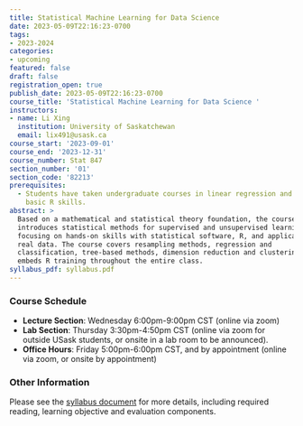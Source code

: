 ```yaml
---
title: Statistical Machine Learning for Data Science
date: 2023-05-09T22:16:23-0700
tags:
- 2023-2024
categories:
- upcoming
featured: false
draft: false
registration_open: true
publish_date: 2023-05-09T22:16:23-0700
course_title: 'Statistical Machine Learning for Data Science '
instructors:
- name: Li Xing
  institution: University of Saskatchewan
  email: lix491@usask.ca
course_start: '2023-09-01'
course_end: '2023-12-31'
course_number: Stat 847
section_number: '01'
section_code: '82213'
prerequisites: 
  - Students have taken undergraduate courses in linear regression and have
    basic R skills.
abstract: >
  Based on a mathematical and statistical theory foundation, the course
  introduces statistical methods for supervised and unsupervised learning,
  focusing on hands-on skills with statistical software, R, and applications to
  real data. The course covers resampling methods, regression and
  classification, tree-based methods, dimension reduction and clustering. It
  embeds R training throughout the entire class.
syllabus_pdf: syllabus.pdf
---
```

### Course Schedule
  * **Lecture Section**: Wednesday 6:00pm-9:00pm CST (online via zoom)
  * **Lab Section**: Thursday 3:30pm-4:50pm CST (online via zoom for outside USask
    students, or onsite in a lab room to be announced).
  * **Office Hours**: Friday 5:00pm-6:00pm CST, and by appointment (online via zoom,
    or onsite by appointment)

### Other Information
Please see the [syllabus
document](/courses/2023-2024/statistical-machine-learning-for-data-science/syllabus.pdf)
for more details, including required reading, learning objective and evaluation
    components.
